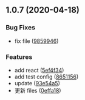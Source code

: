 ## 1.0.7 (2020-04-18)

### Bug Fixes

- fix file ([9859946](https://github.com/nu-system/nu-cli/commit/98599468da6fca0b95b9ca3ca6d780d7febbfdcd))

### Features

- add react ([5ef4f34](https://github.com/nu-system/nu-cli/commit/5ef4f3434d268f512b3a06fbedb08c9e6e5fde50))
- add test config ([8651156](https://github.com/nu-system/nu-cli/commit/86511561f0366e73a1a9549a5cf6ebd87eb6d0be))
- update ([93e54a5](https://github.com/nu-system/nu-cli/commit/93e54a5d736cc87fef229188c1cd303c67ca56e4))
- 更新 files ([0effa18](https://github.com/nu-system/nu-cli/commit/0effa18065333d869500f7a50c69c5fda1293673))
